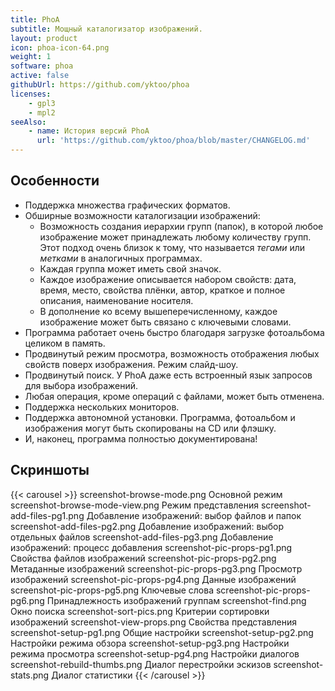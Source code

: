 ```yaml
---
title: PhoA
subtitle: Мощный каталогизатор изображений.
layout: product
icon: phoa-icon-64.png
weight: 1
software: phoa
active: false
githubUrl: https://github.com/yktoo/phoa
licenses:
    - gpl3
    - mpl2
seeAlso:
    - name: История версий PhoA
      url: 'https://github.com/yktoo/phoa/blob/master/CHANGELOG.md'
---
```


## Особенности

* Поддержка множества графических форматов.
* Обширные возможности каталогизации изображений:
    * Возможность создания иерархии групп (папок), в которой любое изображение может принадлежать любому количеству групп. Этот подход очень близок к тому, что называется *тегами* или *метками* в аналогичных программах.
    * Каждая группа может иметь свой значок.
    * Каждое изображение описывается набором свойств: дата, время, место, свойства плёнки, автор, краткое и полное описания, наименование носителя.
    * В дополнение ко всему вышеперечисленному, каждое изображение может быть связано с ключевыми словами.
* Программа работает очень быстро благодаря загрузке фотоальбома целиком в память.
* Продвинутый режим просмотра, возможность отображения любых свойств поверх изображения. Режим слайд-шоу.
* Продвинутый поиск. У PhoA даже есть встроенный язык запросов для выбора изображений.
* Любая операция, кроме операций с файлами, может быть отменена.
* Поддержка нескольких мониторов.
* Поддержка автономной установки. Программа, фотоальбом и изображения могут быть скопированы на CD или флэшку.
* И, наконец, программа полностью документирована!

## Скриншоты

{{< carousel >}}
    screenshot-browse-mode.png      Основной режим
    screenshot-browse-mode-view.png Режим представления
    screenshot-add-files-pg1.png    Добавление изображений: выбор файлов и папок
    screenshot-add-files-pg2.png    Добавление изображений: выбор отдельных файлов
    screenshot-add-files-pg3.png    Добавление изображений: процесс добавления
    screenshot-pic-props-pg1.png    Свойства файлов изображений
    screenshot-pic-props-pg2.png    Метаданные изображений
    screenshot-pic-props-pg3.png    Просмотр изображений
    screenshot-pic-props-pg4.png    Данные изображений
    screenshot-pic-props-pg5.png    Ключевые слова
    screenshot-pic-props-pg6.png    Принадлежность изображений группам
    screenshot-find.png             Окно поиска
    screenshot-sort-pics.png        Критерии сортировки изображений
    screenshot-view-props.png       Свойства представления
    screenshot-setup-pg1.png        Общие настройки
    screenshot-setup-pg2.png        Настройки режима обзора
    screenshot-setup-pg3.png        Настройки режима просмотра
    screenshot-setup-pg4.png        Настройки диалогов
    screenshot-rebuild-thumbs.png   Диалог перестройки эскизов
    screenshot-stats.png            Диалог статистики
{{< /carousel >}}
